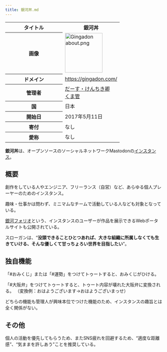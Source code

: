 ```yaml
---
title: 銀河丼.md
---
```

<div>

<table>
<colgroup>
<col style="width: 50%" />
<col style="width: 50%" />
</colgroup>
<tbody>
<tr class="header">
<th>タイトル</th>
<th>銀河丼</th>
</tr>

<tr class="odd">
<th>画像</th>
<td><a href="/%E3%83%95%E3%82%A1%E3%82%A4%E3%83%AB:Gingadon_about.png"><img src="/images/thumb/6/6d/Gingadon_about.png/120px-Gingadon_about.png" srcset="/images/thumb/6/6d/Gingadon_about.png/180px-Gingadon_about.png 1.5x, /images/thumb/6/6d/Gingadon_about.png/240px-Gingadon_about.png 2x" width="120" height="127" alt="Gingadon about.png" /></a></td>
</tr>
<tr class="even">
<th scope="row">ドメイン</th>
<td><a href="https://gingadon.com/" rel="nofollow">https://gingadon.com/</a></td>
</tr>
<tr class="odd">
<th scope="row">管理者</th>
<td><a href="https://gingadon.com/@panda_planet" rel="nofollow">だーす・けんちき卿</a><br />
<a href="https://gingadon.com/@kuma_planet" rel="nofollow">くま管</a></td>
</tr>
<tr class="even">
<th scope="row">国</th>
<td>日本</td>
</tr>
<tr class="odd">
<th scope="row">開始日</th>
<td>2017年5月11日</td>
</tr>
<tr class="even">
<th scope="row">寄付</th>
<td>なし</td>
</tr>
<tr class="odd">
<th scope="row">愛称</th>
<td>なし</td>
</tr>
</tbody>
</table>

  
**銀河丼**は、オープンソースのソーシャルネットワークMastodonの[インスタンス](/%E3%82%A4%E3%83%B3%E3%82%B9%E3%82%BF%E3%83%B3%E3%82%B9 "インスタンス")。

## 概要

創作をしている人やエンジニア、フリーランス（自営）など、あらゆる個人プレーヤーのためのインスタンス。

趣味・仕事かは問わず、ミニマムなチームで活動している人なども対象となっている。

<a href="https://folio.ginga.earth/search_users" rel="nofollow">銀河フォリオ</a>という、インスタンスのユーザーが作品を展示できるWebポータルサイトも公開されている。

スローガンは、“**没頭できることひとつあれば、大きな組織に所属しなくても生きていける、そんな優しくて甘っちょろい世界を目指したい**”。

## 独自機能

「#おみくじ」または「#運勢」をつけてトゥートすると、おみくじがひける。

「#大阪弁」をつけてトゥートすると、トゥート内容が壊れた大阪弁に変換される。 （変換例：おはようございます→おはようございまっせ）

どちらの機能も管理人が興味本位でつけた機能のため、インスタンスの趣旨とは全く関係がない。

## その他

個人の活動を優先してもらうため、またSNS疲れを回避するため、“適度な距離感”、“気ままを許しあう”ことを推奨している。

</div>

